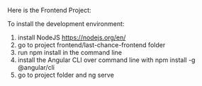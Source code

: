 Here is the Frontend Project:

To install the development environment:
1. install NodeJS https://nodejs.org/en/
2. go to project frontend/last-chance-frontend folder
3. run npm install in the command line
4. install the Angular CLI over command line with npm install -g @angular/cli
5. go to project folder and ng serve
